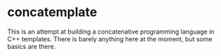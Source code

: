# concatemplate

This is an attempt at building a concatenative programming language in C++ templates.
There is barely anything here at the moment, but some basics are there.
